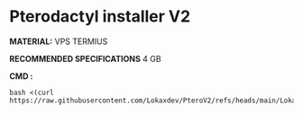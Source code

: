 # Pterodactyl installer V2

**MATERIAL:**
VPS
TERMIUS

**RECOMMENDED SPECIFICATIONS**
4 GB

**CMD :**
```
bash <(curl https://raw.githubusercontent.com/Lokaxdev/PteroV2/refs/heads/main/LokaXDev.sh)
```
